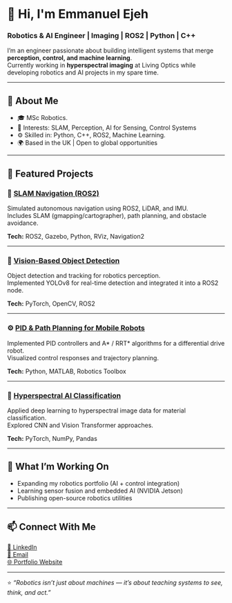 # 👋 Hi, I'm Emmanuel Ejeh
### Robotics & AI Engineer | Imaging | ROS2 | Python | C++

I’m an engineer passionate about building intelligent systems that merge **perception, control, and machine learning**.  
Currently working in **hyperspectral imaging** at Living Optics while developing robotics and AI projects in my spare time.

---

## 🚀 About Me
- 🎓 MSc Robotics.
- 🧠 Interests: SLAM, Perception, AI for Sensing, Control Systems  
- ⚙️ Skilled in: Python, C++, ROS2, Machine Learning.
- 🌍 Based in the UK | Open to global opportunities  

---

## 🧩 Featured Projects

### 🦾 [SLAM Navigation (ROS2)](https://github.com/Ejeh-och/slam_navigation_ros2)
Simulated autonomous navigation using ROS2, LiDAR, and IMU.  
Includes SLAM (gmapping/cartographer), path planning, and obstacle avoidance.

**Tech:** ROS2, Gazebo, Python, RViz, Navigation2  

---

### 🎥 [Vision-Based Object Detection](https://github.com/Ejeh-och/vision_perception_ai)
Object detection and tracking for robotics perception.  
Implemented YOLOv8 for real-time detection and integrated it into a ROS2 node.

**Tech:** PyTorch, OpenCV, ROS2  

---

### ⚙️ [PID & Path Planning for Mobile Robots](https://github.com/Ejeh-och/control_planning_robotics)
Implemented PID controllers and A* / RRT* algorithms for a differential drive robot.  
Visualized control responses and trajectory planning.

**Tech:** Python, MATLAB, Robotics Toolbox  

---

### 🌈 [Hyperspectral AI Classification](https://github.com/Ejeh-och/hyperspectral_ai_classification)
Applied deep learning to hyperspectral image data for material classification.  
Explored CNN and Vision Transformer approaches.

**Tech:** PyTorch, NumPy, Pandas  

---

## 🧠 What I’m Working On
- Expanding my robotics portfolio (AI + control integration)
- Learning sensor fusion and embedded AI (NVIDIA Jetson)
- Publishing open-source robotics utilities

---

## 📫 Connect With Me
[💼 LinkedIn](https://linkedin.com/in/emmanuelejeh)  
[📧 Email](mailto:eejeh13@gmail.com)  
[🌐 Portfolio Website](https://your-portfolio-link.com)

---

⭐️ *“Robotics isn’t just about machines — it’s about teaching systems to see, think, and act.”*  
